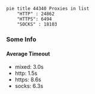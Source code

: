 
```mermaid
pie title 44340 Proxies in list
    "HTTP" : 24862
    "HTTPS": 6494
    "SOCKS" : 18103
```

### Some Info
#### Average Timeout

- mixed: 3.0s
- http: 1.5s
- https: 8.6s
- socks: 6.3s